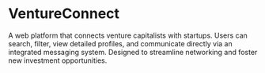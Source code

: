 # VentureConnect
A web platform that connects venture capitalists with startups. Users can search, filter, view detailed profiles, and communicate directly via an integrated messaging system. Designed to streamline networking and foster new investment opportunities.
